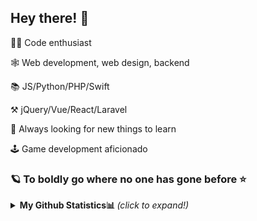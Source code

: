 ## Hey there! 🎉

<!--
**BenoitGaudieri/BenoitGaudieri** is a ✨ _special_ ✨ repository because its `README.md` (this file) appears on your GitHub profile.

Here are some ideas to get you started:

- 🔭 I’m currently working on ...
- 🌱 I’m currently learning ...
- 👯 I’m looking to collaborate on ...
- 🤔 I’m looking for help with ...
- 💬 Ask me about ...
- 📫 How to reach me: ...
- 😄 Pronouns: ...
- ⚡ Fun fact: ...
-->

👨‍💻 Code enthusiast

🕸 Web development, web design, backend

📚 JS/Python/PHP/Swift

⚒ jQuery/Vue/React/Laravel

👀 Always looking for new things to learn

🕹 Game development aficionado

### 🪐 To boldly go where no one has gone before ⭐
<!--

## Stats

-->

<details>
  <summary> <b> My Github Statistics📊 </b> <i>(click to expand!)</i> </summary>
  <br />
  
  [![Anurag's github stats](https://github-readme-stats-swart-psi.vercel.app/api?username=BenoitGaudieri&theme=dracula&show_icons=true&hide=contribs,issues)](https://github.com/BenoitGaudieri/github-readme-stats)
  
  [![Top Langs](https://github-readme-stats-swart-psi.vercel.app/api/top-langs/?username=BenoitGaudieri&theme=dracula)](https://github.com/BenoitGaudieri/github-readme-stats)

  NOTE: These are the top languages most used on my github. This is not equivalent to my skill level.
</details>
